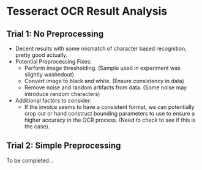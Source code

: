 # Tesseract OCR Result Analysis

## Trial 1: No Preprocessing
* Decent results with some mismatch of character based recognition, pretty good actually.
* Potential Preprocessing Fixes:
    * Perform image thresholding. (Sample used in experiment was slightly washedout)
    * Convert image to black and white. (Ensure consistency in data)
    * Remove noise and random artifacts from data. (Some noise may introduce random  characters)
* Additional factors to consider:
    * If the invoice seems to have a consistent format, we can potentially crop out or hand construct
    bounding parameters to use to ensure a higher accuracy in the OCR process. (Need to check to see
    if this is the case).

## Trial 2: Simple Preprocessing
To be completed...

